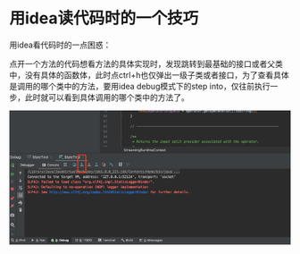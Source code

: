 # 用idea读代码时的一个技巧

用idea看代码时的一点困惑：

点开一个方法的代码想看方法的具体实现时，发现跳转到最基础的接口或者父类中，没有具体的函数体，此时点ctrl+h也仅弹出一级子类或者接口，为了查看具体是调用的哪个类中的方法，要用idea debug模式下的step into，仅往前执行一步，此时就可以看到具体调用的哪个类中的方法了。

![idea read code](idea_read_code.png)

